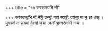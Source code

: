 +++
title = "१४ सरस्वत्यभि नो"

+++
सर॑स्वत्य॒भि नो॑ नेषि॒ वस्यो॒ माप॑ स्फरीः॒ पय॑सा॒ मा न॒ आ ध॑क् ।  
जु॒षस्व॑ नः स॒ख्या वे॒श्या॑ च॒ मा त्वत्क्षेत्रा॒ण्यर॑णानि गन्म ॥